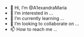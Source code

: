 - 👋 Hi, I’m @A1exandraMaria
- 👀 I’m interested in ...
- 🌱 I’m currently learning ...
- 💞️ I’m looking to collaborate on ...
- 📫 How to reach me ...

<!---
A1exandraMaria/A1exandraMaria is a ✨ special ✨ repository because its `README.md` (this file) appears on your GitHub profile.
You can click the Preview link to take a look at your changes.
--->
